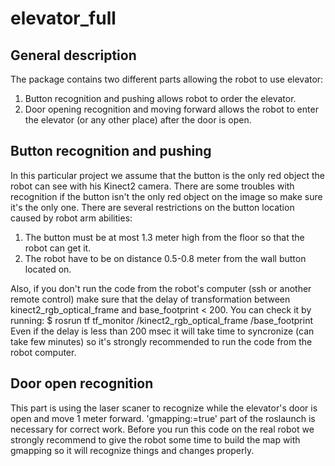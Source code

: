 # elevator_full
## General description
The package contains two different parts allowing the robot to use elevator:
1. Button recognition and pushing allows robot to order the elevator.
2. Door opening recognition and moving forward allows the robot to enter the elevator (or any other place) after the door is open.

## Button recognition and pushing
In this particular project we assume that the button is the only red object the robot can see with his Kinect2 camera. There are some troubles with recognition if the button isn't the only red object on the image so make sure it's the only one.
There are several restrictions on the button location caused by robot arm abilities: 
1. The button must be at most 1.3 meter high from the floor so that the robot can get it.
2. The robot have to be on distance 0.5-0.8 meter from the wall button located on.

Also, if you don't run the code from the robot's computer (ssh or another remote control) make sure that the delay of transformation between kinect2_rgb_optical_frame and base_footprint < 200. You can check it by running:
$ rosrun tf tf_monitor /kinect2_rgb_optical_frame /base_footprint 
Even if the delay is less than 200 msec it will take time to syncronize (can take few minutes) so it's strongly recommended to run the code from the robot computer.

## Door open recognition
This part is using the laser scaner to recognize while the elevator's door is open and move 1 meter forward.
'gmapping:=true' part of the roslaunch is necessary for correct work. 
Before you run this code on the real robot we strongly recommend to give the robot some time to build the map with gmapping so it will recognize things and changes properly.
